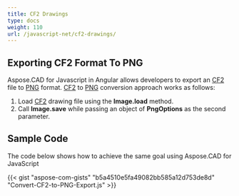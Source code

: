 ```yaml
---
title: CF2 Drawings
type: docs
weight: 110
url: /javascript-net/cf2-drawings/
---
```


## **Exporting CF2 Format To PNG**

Aspose.CAD for Javascript in Angular allows developers to export an [CF2](https://docs.fileformat.com/cad/cf2/) file to [PNG](https://docs.fileformat.com/image/png/) format.
[CF2](https://docs.fileformat.com/cad/cf2/) to [PNG](https://docs.fileformat.com/image/png/) conversion approach works as follows:

1. Load [CF2](https://docs.fileformat.com/cad/cf2/) drawing file using the **Image.load** method.
1. Call **Image.save** while passing an object of **PngOptions** as the second parameter.

## Sample Code

The code below shows how to achieve the same goal using Aspose.CAD for JavaScript

{{< gist "aspose-com-gists" "b5a4510e5fa49082bb585a12d753de8d" "Convert-CF2-to-PNG-Export.js" >}}
